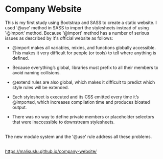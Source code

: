 # Company Website

This is my first study using Bootstrap and SASS to create a static website. I used '@use' method in SASS to import the stylesheets instead of using '@import' method. Because '@import' method  has a number of serious issues as described by it's official website as follows:

* @import makes all variables, mixins, and functions globally accessible. This makes it very difficult for people (or tools) to tell where anything is defined.

* Because everything’s global, libraries must prefix to all their members to avoid naming collisions.

* @extend rules are also global, which makes it difficult to predict which style rules will be extended.

* Each stylesheet is executed and its CSS emitted every time it’s @imported, which increases compilation time and produces bloated output.

* There was no way to define private members or placeholder selectors that were inaccessible to downstream stylesheets.

<br>
The new module system and the '@use' rule address all these problems.
<br><br>

https://malisuslu.github.io/company-website/

